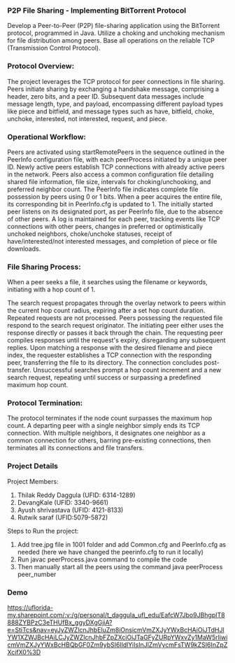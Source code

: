 ### P2P File Sharing - Implementing BitTorrent Protocol
Develop a Peer-to-Peer (P2P) file-sharing application using the BitTorrent protocol, programmed in Java.
Utilize a choking and unchoking mechanism for file distribution among peers.
Base all operations on the reliable TCP (Transmission Control Protocol).
### Protocol Overview:
The project leverages the TCP protocol for peer connections in file sharing.
Peers initiate sharing by exchanging a handshake message, comprising a header, zero bits, and a peer ID.
Subsequent data messages include message length, type, and payload, encompassing different payload types like piece and bitfield, and message types such as have, bitfield, choke, unchoke, interested, not interested, request, and piece.
### Operational Workflow:
Peers are activated using startRemotePeers in the sequence outlined in the PeerInfo configuration file, with each peerProcess initiated by a unique peer ID.
Newly active peers establish TCP connections with already active peers in the network.
Peers also access a common configuration file detailing shared file information, file size, intervals for choking/unchooking, and preferred neighbor count.
The PeerInfo file indicates complete file possession by peers using 0 or 1 bits. When a peer acquires the entire file, its corresponding bit in PeerInfo.cfg is updated to 1.
The initially started peer listens on its designated port, as per PeerInfo file, due to the absence of other peers.
A log is maintained for each peer, tracking events like TCP connections with other peers, changes in preferred or optimistically unchoked neighbors, choke/unchoke statuses, receipt of have/interested/not interested messages, and completion of piece or file downloads.
### File Sharing Process:
When a peer seeks a file, it searches using the filename or keywords, initiating with a hop count of 1.

The search request propagates through the overlay network to peers within the current hop count radius, expiring after a set hop count duration. Repeated requests are not processed.
Peers possessing the requested file respond to the search request originator. The initiating peer either uses the response directly or passes it back through the chain.
The requesting peer compiles responses until the request's expiry, disregarding any subsequent replies.
Upon matching a response with the desired filename and piece index, the requester establishes a TCP connection with the responding peer, transferring the file to its directory. The connection concludes post-transfer.
Unsuccessful searches prompt a hop count increment and a new search request, repeating until success or surpassing a predefined maximum hop count.
### Protocol Termination:
The protocol terminates if the node count surpasses the maximum hop count.
A departing peer with a single neighbor simply ends its TCP connection.
With multiple neighbors, it designates one neighbor as a common connection for others, barring pre-existing connections, then terminates all its connections and file transfers.

### Project Details
Project Members:
1. Thilak Reddy Daggula (UFID: 6314-1289)
2. DevangKale (UFID: 3340-9661)
3. Ayush shrivastava (UFID: 4121-8133)
4. Rutwik saraf (UFID:5079-5872)

Steps to Run the project:
1. Add tree.jpg file in 1001 folder and add Common.cfg and PeerInfo.cfg as needed (here we have changed the peerinfo.cfg to run it locally)
2. Run javac peerProcess.java command to compile the code
2. Then manually start all the peers using the command java peerProcess peer_number


### Demo

https://uflorida-my.sharepoint.com/:v:/g/personal/t_daggula_ufl_edu/EafcW7Jbo9JBhgpIT8888ZYBPzC3eTHUfBx_ggyDXgGjiA?e=StiTcs&nav=eyJyZWZlcnJhbEluZm8iOnsicmVmZXJyYWxBcHAiOiJTdHJlYW1XZWJBcHAiLCJyZWZlcnJhbFZpZXciOiJTaGFyZURpYWxvZy1MaW5rIiwicmVmZXJyYWxBcHBQbGF0Zm9ybSI6IldlYiIsInJlZmVycmFsTW9kZSI6InZpZXcifX0%3D
